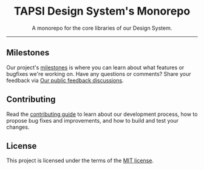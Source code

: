 <div align="center">

# TAPSI Design System's Monorepo

</div>

<div align="center">

A monorepo for the core libraries of our Design System.

</div>

<hr />

## Milestones

Our project's [milestones](https://github.com/Tap30/web-components/milestones) is where you can learn about what features or bugfixes we're working on. Have any questions or comments? Share your feedback via [Our public feedback discussions](https://github.com/Tap30/web-components/discussions/categories/feedback).

## Contributing

Read the [contributing guide](https://github.com/Tap30/web-components/blob/main/CONTRIBUTING.md) to learn about our development process, how to propose bug fixes and improvements, and how to build and test your changes.

## License

This project is licensed under the terms of the [MIT license](https://github.com/Tap30/web-components/blob/main/LICENSE).
